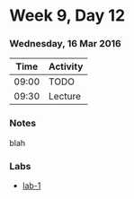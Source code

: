 # Week 9, Day 12

### Wednesday, 16 Mar 2016

| Time | Activity |
| --- | --- |
| 09:00 | TODO |
| 09:30 | Lecture |

### Notes

blah

### Labs

- [lab-1](http://www.github.com/learn-co-students/lab-1-web-1117)

